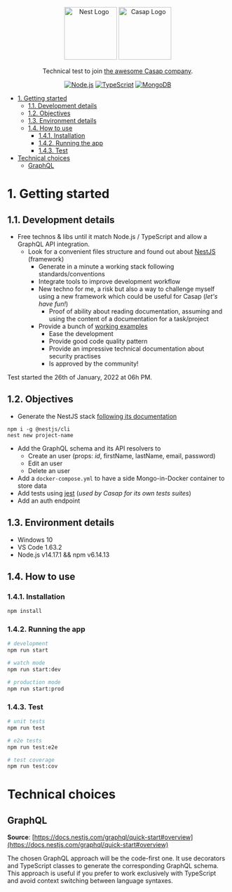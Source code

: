 <p align="center">
  <a href="http://nestjs.com/" target="blank"><img src="https://nestjs.com/img/logo-small.svg" width="120" alt="Nest Logo" /></a>
  <a href="https://info.casap.com/" target="blank"><img src="https://maddyness.twic.pics/2021/11/Capture-decran-2021-11-26-a-11.05.03.png" width="120" alt="Casap Logo" /></a>
</p>

<p align="center">Technical test to join <a href="https://info.casap.com/" target="_blank">the awesome Casap company</a>.</p>

<p align="center">
    <a href="#" target="_blank"><img src="https://img.shields.io/badge/Node.js-43853D?style=for-the-badge&logo=node.js&logoColor=white" alt="Node.js" /></a>
    <a href="#" target="_blank"><img src="https://img.shields.io/badge/TypeScript-007ACC?style=for-the-badge&logo=typescript&logoColor=white" alt="TypeScript" /></a>
    <a href="#" target="_blank"><img src="https://img.shields.io/badge/MongoDB-4EA94B?style=for-the-badge&logo=mongodb&logoColor=white" alt="MongoDB" /></a>
</p>

<!-- TOC -->

- [1. Getting started](#1-getting-started)
    - [1.1. Development details](#11-development-details)
    - [1.2. Objectives](#12-objectives)
    - [1.3. Environment details](#13-environment-details)
    - [1.4. How to use](#14-how-to-use)
        - [1.4.1. Installation](#141-installation)
        - [1.4.2. Running the app](#142-running-the-app)
        - [1.4.3. Test](#143-test)
- [Technical choices](#technical-choices)
    - [GraphQL](#graphql)

<!-- /TOC -->

# 1. Getting started

## 1.1. Development details

- Free technos & libs until it match Node.js / TypeScript and allow a GraphQL API integration.
  - Look for a convenient files structure and found out about [NestJS](https://github.com/nestjs/nest) (framework)
    - Generate in a minute a working stack following standards/conventions
    - Integrate tools to improve development workflow
    - New techno for me, a risk but also a way to challenge myself using a new framework which could be useful for Casap (_let's have fun!_)
      - Proof of ability about reading documentation, assuming and using the content of a documentation for a task/project
    - Provide a bunch of [working examples](https://github.com/nestjs/nest/tree/master/sample)
      - Ease the development
      - Provide good code quality pattern
      - Provide an impressive technical documentation about security practises
      - Is approved by the community!

Test started the 26th of January, 2022 at 06h PM.

## 1.2. Objectives

- Generate the NestJS stack [following its documentation](https://docs.nestjs.com/)

```shell
npm i -g @nestjs/cli
nest new project-name
```

- Add the GraphQL schema and its API resolvers to
  - Create an user (props: _id_, firstName, lastName, email, password)
  - Edit an user
  - Delete an user
- Add a `docker-compose.yml` to have a side Mongo-in-Docker container to store data
- Add tests using [jest](https://jestjs.io/fr/) (_used by Casap for its own tests suites_)
- Add an auth endpoint

## 1.3. Environment details

- Windows 10
- VS Code 1.63.2
- Node.js v14.17.1 && npm v6.14.13

## 1.4. How to use

### 1.4.1. Installation

```bash
npm install
```

### 1.4.2. Running the app

```bash
# development
npm run start

# watch mode
npm run start:dev

# production mode
npm run start:prod
```

### 1.4.3. Test

```bash
# unit tests
npm run test

# e2e tests
npm run test:e2e

# test coverage
npm run test:cov
```

# Technical choices

## GraphQL

__Source__: [https://docs.nestjs.com/graphql/quick-start#overview](https://docs.nestjs.com/graphql/quick-start#overview)

The chosen GraphQL approach will be the code-first one. It use decorators and TypeScript classes to generate the corresponding GraphQL schema. This approach is useful if you prefer to work exclusively with TypeScript and avoid context switching between language syntaxes.
